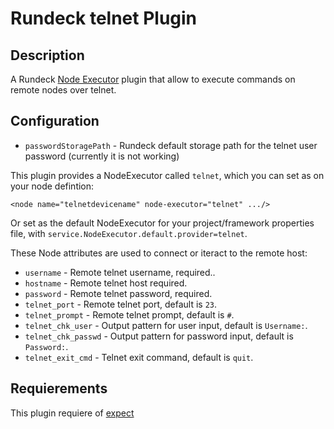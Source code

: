 # Rundeck telnet Plugin

## Description
A Rundeck [Node Executor](http://rundeck.org/docs/plugins-user-guide/node-execution-plugins.html) plugin that allow to execute commands on remote nodes over telnet.

## Configuration

- `passwordStoragePath` - Rundeck default storage path for the telnet user password (currently it is not working)

This plugin provides a NodeExecutor called `telnet`, which you can set as on your node defintion:

	<node name="telnetdevicename" node-executor="telnet" .../>

Or set as the default NodeExecutor for your project/framework properties file, with `service.NodeExecutor.default.provider=telnet`.

These Node attributes are used to connect or iteract to the remote host:

* `username` - Remote telnet username, required..
* `hostname` - Remote telnet host required.
* `password` - Remote telnet password, required.
* `telnet_port` - Remote telnet port, default is `23`.
* `telnet_prompt` - Remote telnet prompt, default is `#`.
* `telnet_chk_user` - Output pattern for user input, default is `Username:`.
* `telnet_chk_passwd` - Output pattern for password input, default is `Password:`.
* `telnet_exit_cmd` - Telnet exit command, default is `quit`.


## Requierements
This plugin requiere of [expect](https://linux.die.net/man/1/expect)
